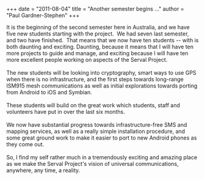 +++
date = "2011-08-04"
title = "Another semester begins ..."
author = "Paul Gardner-Stephen"
+++

<div class="post-body entry-content" id="post-body-6293091759153014906" itemprop="description articleBody">
It is the beginning of the second semester here in Australia, and we have five new students starting with the project.  We had seven last semester, and two have finished.  That means that we now have ten students -- with is both daunting and exciting. Daunting, because it means that I will have ten more projects to guide and manage, and exciting because I will have ten more excellent people working on aspects of the Serval Project.<br/>
<br/>
The new students will be looking into cryptography, smart ways to use GPS when there is no infrastructure, and the first steps towards long-range ISM915 mesh communications as well as initial explorations towards porting from Android to iOS and Symbian.<br/>
<br/>
These students will build on the great work which students, staff and volunteers have put in over the last six months. <br/>
<br/>
We now have substantial progress towards infrastructure-free SMS and mapping services, as well as a really simple installation procedure, and some great ground work to make it easier to port to new Android phones as they come out.<br/>
<br/>
So, I find my self rather much in a tremendously exciting and amazing place as we make the Serval Project's vision of universal communications, anywhere, any time, a reality.
<div></div>
</div>